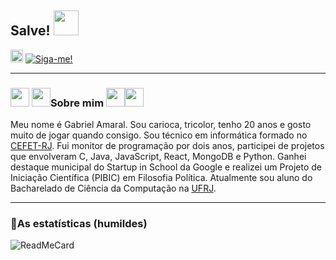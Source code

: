 ## Salve! <img src="https://media.giphy.com/media/XuL4Zlq33sCTC/giphy.gif" width="40" height="40" />

[<img src="https://www.flaticon.com/svg/static/icons/svg/561/561127.svg" width="20" height="20" />](mailto:gabriel.amaral@aluno.cefet-rj.br)
[<img src="https://img.shields.io/github/followers/amaral220x?label=follow&style=social" title="Siga-me!" />](https://github.com/amaral220x) 

---

### <img src="https://images.emojiterra.com/openmoji/v12.2/512px/1f1ed-1f1fa.png" width="30" height="30" /> <img src="https://images.emojiterra.com/twitter/v13.0/512px/1f579.png" width="30" height="30"/>Sobre mim <img src="https://images.emojiterra.com/twitter/v13.0/512px/1f579.png" width="30" height="30"/><img src="https://images.emojiterra.com/openmoji/v12.2/512px/1f1ed-1f1fa.png" width="30" height="30"/>
Meu nome é Gabriel Amaral. Sou carioca, tricolor, tenho 20 anos e gosto muito de jogar quando consigo. Sou técnico em informática formado no [CEFET-RJ](http://eic.cefet-rj.br/). Fui monitor de programação por dois anos, participei de projetos que envolveram C, Java, JavaScript, React, MongoDB e Python. Ganhei destaque municipal do Startup in School da Google e realizei um Projeto de Iniciação Científica (PIBIC) em Filosofia Política. 
Atualmente sou aluno do Bacharelado de Ciência da Computação na [UFRJ](https://www.dcc.ufrj.br/).

---

### 🎇As estatísticas (humildes)  

![ReadMeCard](https://github-readme-stats.vercel.app/api?username=amaral220x&hide=issues&count_private=TRUE)
